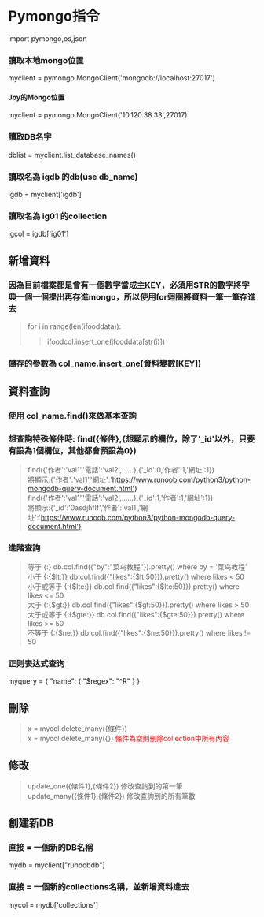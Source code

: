 # Pymongo指令



import pymongo,os,json		

### 讀取本地mongo位置
myclient = pymongo.MongoClient('mongodb://localhost:27017')   
#### Joy的Mongo位置
myclient = pymongo.MongoClient('10.120.38.33',27017)
### 讀取DB名字
dblist = myclient.list_database_names()                                                            
### 讀取名為 igdb 的db(use db_name)
igdb = myclient['igdb']                                          
### 讀取名為 ig01 的collection
igcol = igdb['ig01']                                             

## 新增資料
### 因為目前檔案都是會有一個數字當成主KEY，必須用STR的數字將字典一個一個提出再存進mongo，所以使用for迴圈將資料一筆一筆存進去
> for i in range(len(ifooddata)):
>> ifoodcol.insert_one(ifooddata[str(i)])
### 儲存的參數為 col_name.insert_one(資料變數[KEY])

## 資料查詢
### 使用 col_name.find()來做基本查詢
### 想查詢特殊條件時: find({條件},{想顯示的欄位，除了'_id'以外，只要有設為1個欄位，其他都會預設為0})
> find({'作者':'val1','電話':'val2',......},{'_id':0,'作者':1,'網址':1})  
> 將顯示:{'作者':'val1','網址':'https://www.runoob.com/python3/python-mongodb-query-document.html'}  
> find({'作者':'val1','電話':'val2',......},{'_id':1,'作者':1,'網址':1})  
> 將顯示:{'_id':'0asdjhflf','作者':'val1','網址':'https://www.runoob.com/python3/python-mongodb-query-document.html'}  

### 進階查詢
> 等于	{<key>:<value>}	db.col.find({"by":"菜鸟教程"}).pretty()	where by = '菜鸟教程'  
> 小于	{<key>:{$lt:<value>}}	db.col.find({"likes":{$lt:50}}).pretty()	where likes < 50  
> 小于或等于	{<key>:{$lte:<value>}}	db.col.find({"likes":{$lte:50}}).pretty()	where likes <= 50  
> 大于	{<key>:{$gt:<value>}}	db.col.find({"likes":{$gt:50}}).pretty()	where likes > 50  
> 大于或等于	{<key>:{$gte:<value>}}	db.col.find({"likes":{$gte:50}}).pretty()	where likes >= 50  
> 不等于	{<key>:{$ne:<value>}}	db.col.find({"likes":{$ne:50}}).pretty()	where likes != 50  

### 正则表达式查询
myquery = { "name": { "$regex": "^R" } }


## 刪除
> x = mycol.delete_many({條件})  
> x = mycol.delete_many({})  <font color=red>條件為空則刪除collection中所有內容</font>  

## 修改
> update_one({條件1},{條件2})         修改查詢到的第一筆  
> update_many({條件1},{條件2})        修改查詢到的所有筆數  


## 創建新DB
### 直接 = 一個新的DB名稱
mydb = myclient["runoobdb"]  
### 直接 = 一個新的collections名稱，並新增資料進去
mycol = mydb['collections']  

